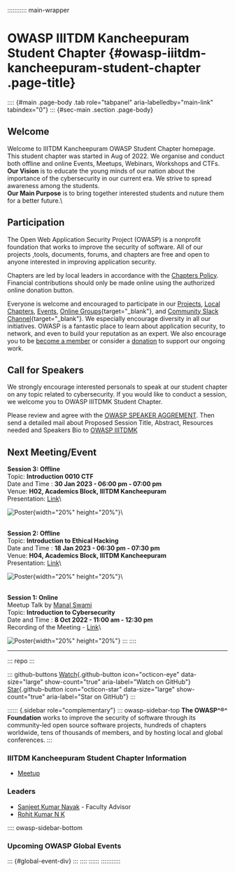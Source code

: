::::::::::: main-wrapper
# OWASP IIITDM Kancheepuram Student Chapter {#owasp-iiitdm-kancheepuram-student-chapter .page-title}

:::: {#main .page-body .tab role="tabpanel" aria-labelledby="main-link" tabindex="0"}
::: {#sec-main .section .page-body}
## Welcome

Welcome to IIITDM Kancheepuram OWASP Student Chapter homepage. This
student chapter was started in Aug of 2022. We organise and conduct both
offline and online Events, Meetups, Webinars, Workshops and CTFs.\
**Our Vision** is to educate the young minds of our nation about the
importance of the cybersecurity in our current era. We strive to spread
awareness among the students.\
**Our Main Purpose** is to bring together interested students and nuture
them for a better future.\

## Participation

The Open Web Application Security Project (OWASP) is a nonprofit
foundation that works to improve the security of software. All of our
projects ,tools, documents, forums, and chapters are free and open to
anyone interested in improving application security.

Chapters are led by local leaders in accordance with the [Chapters
Policy](../www-policy/operational/chapters-2.html). Financial
contributions should only be made online using the authorized online
donation button.

Everyone is welcome and encouraged to participate in our
[Projects](../projects/index.html), [Local
Chapters](../chapters/index.html), [Events](../events/index.html),
[Online
Groups](https://groups.google.com/a/owasp.com/){target="_blank"}, and
[Community Slack Channel](https://owasp.slack.com/){target="_blank"}. We
especially encourage diversity in all our initiatives. OWASP is a
fantastic place to learn about application security, to network, and
even to build your reputation as an expert. We also encourage you to be
[become a member](../membership/index.html) or consider a
[donation](../donate/index.html) to support our ongoing work.

## Call for Speakers

We strongly encourage interested personals to speak at our student
chapter on any topic related to cybersecurity. If you would like to
conduct a session, we welcome you to OWASP IIITDMK Student Chapter.

Please review and agree with the [OWASP SPEAKER
AGGREMENT](../www-policy/legal/speaker-agreement.html). Then send a
detailed mail about Proposed Session Title, Abstract, Resources needed
and Speakers Bio to [OWASP
IIITDMK](../cdn-cgi/l/email-protection.html#6b190403021f45001e060a1905002b041c0a181b4504190c)

## Next Meeting/Event

**Session 3: Offline**\
Topic: **Introduction 0010 CTF**\
Date and Time : **30 Jan 2023 - 06:00 pm - 07:00 pm**\
Venue: **H02, Academics Block, IIITDM Kancheepuram**\
Presentation:
[Link](https://docs.google.com/presentation/d/1cErEgCCDNtn2CnlUYOY3uW04p2CS-03x/edit?usp=sharing&ouid=102136184034134134948&rtpof=true&sd=true)\

![](../../user-images.githubusercontent.com/73820496/215539587-e2f60dbe-092b-4f8b-ae3d-21e9510d7087.png "Poster"){width="20%"
height="20%"}\

\
**Session 2: Offline**\
Topic: **Introduction to Ethical Hacking**\
Date and Time : **18 Jan 2023 - 06:30 pm - 07:30 pm**\
Venue: **H04, Academics Block, IIITDM Kancheepuram**\
Presentation:
[Link](https://docs.google.com/presentation/d/1xCZywia-Plk87jG_8GdANutV5nV3_hM4/edit?usp=share_link&ouid=102136184034134134948&rtpof=true&sd=true)\

![](../../user-images.githubusercontent.com/73820496/212710844-678e79af-2ad8-447c-bb36-9fa6cc7f1ef9.png "Poster"){width="20%"
height="20%"}\

\
**Session 1: Online**\
Meetup Talk by [Manal Swami](https://www.linkedin.com/in/manal-swami/)\
Topic: **Introduction to Cybersecurity**\
Date and Time : **8 Oct 2022 - 11:00 am - 12:30 pm**\
Recording of the Meeting -
[Link](https://drive.google.com/file/d/1A_flcGMN8yNzk_t5xr9Auu7CuFQBuMwQ/view?usp=sharing)\

![](../../user-images.githubusercontent.com/73820496/194689037-fc3765e3-2846-494b-a123-ba0bb9f8e49b.jpg "Poster"){width="20%"
height="20%"}
:::
::::

------------------------------------------------------------------------

::: repo
:::

::: github-buttons
[Watch](https://github.com/owasp/www-chapter-iiitdm-kancheepuram-student-chapter/subscription){.github-button
icon="octicon-eye" data-size="large" show-count="true"
aria-label="Watch on GitHub"}
[Star](https://github.com/owasp/www-chapter-iiitdm-kancheepuram-student-chapter){.github-button
icon="octicon-star" data-size="large" show-count="true"
aria-label="Star on GitHub"}
:::

:::::: {.sidebar role="complementary"}
::: owasp-sidebar-top
**The OWASP^®^ Foundation** works to improve the security of software
through its community-led open source software projects, hundreds of
chapters worldwide, tens of thousands of members, and by hosting local
and global conferences.
:::

### IIITDM Kancheepuram Student Chapter Information

- [Meetup](https://www.meetup.com/owasp-iiitdmk-student-chapter/)

### Leaders

- [Sanjeet Kumar
  Nayak](../cdn-cgi/l/email-protection.html#f78496999d9292839c829a9685d999968e969cb79880968487d9988590) -
  Faculty Advisor
- [Rohit Kumar N
  K](../cdn-cgi/l/email-protection.html#e0928f888994ce8b958d81928e8ba08f97819390ce8f9287)

:::: owasp-sidebar-bottom
### Upcoming OWASP Global Events

::: {#global-event-div}
:::
::::
::::::
:::::::::::
